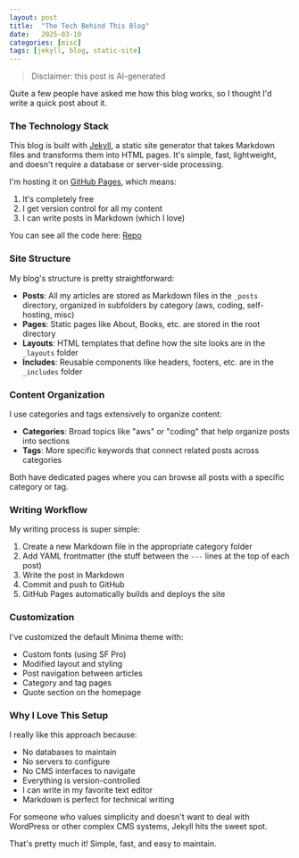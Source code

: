 ```yaml
---
layout: post
title:  "The Tech Behind This Blog"
date:   2025-03-10
categories: [misc]
tags: [jekyll, blog, static-site]
---
```


> Disclaimer: this post is AI-generated

Quite a few people have asked me how this blog works, so I thought I'd write a quick post about it.

### The Technology Stack

This blog is built with [Jekyll](https://jekyllrb.com/), a static site generator that takes Markdown files and transforms them into HTML pages. It's simple, fast, lightweight, and doesn't require a database or server-side processing.

I'm hosting it on [GitHub Pages](https://pages.github.com/), which means:
1. It's completely free
2. I get version control for all my content
3. I can write posts in Markdown (which I love)

You can see all the code here: [Repo](https://github.com/thetombrider/blog.thetombrider.xyz)

### Site Structure

My blog's structure is pretty straightforward:

- **Posts**: All my articles are stored as Markdown files in the `_posts` directory, organized in subfolders by category (aws, coding, self-hosting, misc)
- **Pages**: Static pages like About, Books, etc. are stored in the root directory
- **Layouts**: HTML templates that define how the site looks are in the `_layouts` folder
- **Includes**: Reusable components like headers, footers, etc. are in the `_includes` folder

### Content Organization

I use categories and tags extensively to organize content:

- **Categories**: Broad topics like "aws" or "coding" that help organize posts into sections
- **Tags**: More specific keywords that connect related posts across categories

Both have dedicated pages where you can browse all posts with a specific category or tag.

### Writing Workflow

My writing process is super simple:

1. Create a new Markdown file in the appropriate category folder
2. Add YAML frontmatter (the stuff between the `---` lines at the top of each post)
3. Write the post in Markdown
4. Commit and push to GitHub
5. GitHub Pages automatically builds and deploys the site

### Customization

I've customized the default Minima theme with:
- Custom fonts (using SF Pro)
- Modified layout and styling
- Post navigation between articles
- Category and tag pages
- Quote section on the homepage

### Why I Love This Setup

I really like this approach because:
- No databases to maintain
- No servers to configure
- No CMS interfaces to navigate
- Everything is version-controlled
- I can write in my favorite text editor
- Markdown is perfect for technical writing

For someone who values simplicity and doesn't want to deal with WordPress or other complex CMS systems, Jekyll hits the sweet spot.

That's pretty much it! Simple, fast, and easy to maintain.

